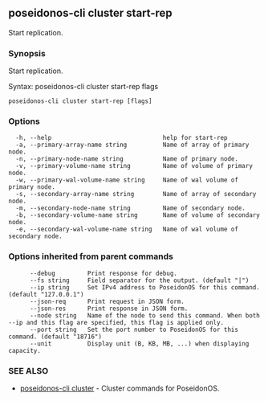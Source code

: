 ## poseidonos-cli cluster start-rep

Start replication.

### Synopsis


Start replication.

Syntax:
	poseidonos-cli cluster start-rep flags
          

```
poseidonos-cli cluster start-rep [flags]
```

### Options

```
  -h, --help                               help for start-rep
  -a, --primary-array-name string          Name of array of primary node.
  -n, --primary-node-name string           Name of primary node.
  -v, --primary-volume-name string         Name of volume of primary node.
  -w, --primary-wal-volume-name string     Name of wal volume of primary node.
  -s, --secondary-array-name string        Name of array of secondary node.
  -m, --secondary-node-name string         Name of secondary node.
  -b, --secondary-volume-name string       Name of volume of secondary node.
  -e, --secondary-wal-volume-name string   Name of wal volume of secondary node.
```

### Options inherited from parent commands

```
      --debug         Print response for debug.
      --fs string     Field separator for the output. (default "|")
      --ip string     Set IPv4 address to PoseidonOS for this command. (default "127.0.0.1")
      --json-req      Print request in JSON form.
      --json-res      Print response in JSON form.
      --node string   Name of the node to send this command. When both --ip and this flag are specified, this flag is applied only.
      --port string   Set the port number to PoseidonOS for this command. (default "18716")
      --unit          Display unit (B, KB, MB, ...) when displaying capacity.
```

### SEE ALSO

* [poseidonos-cli cluster](poseidonos-cli_cluster.md)	 - Cluster commands for PoseidonOS.


